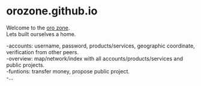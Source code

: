 # orozone.github.io
Welcome to the [oro zone](https://orozone.github.io "Oro Zone").  
Lets built ourselves a home.
  

-accounts: username, password, products/services, geographic coordinate, verification from other peers.  
-overview: map/network/index with all accounts/products/services and public projects.  
-funtions: transfer money, propose public project.  
-...
